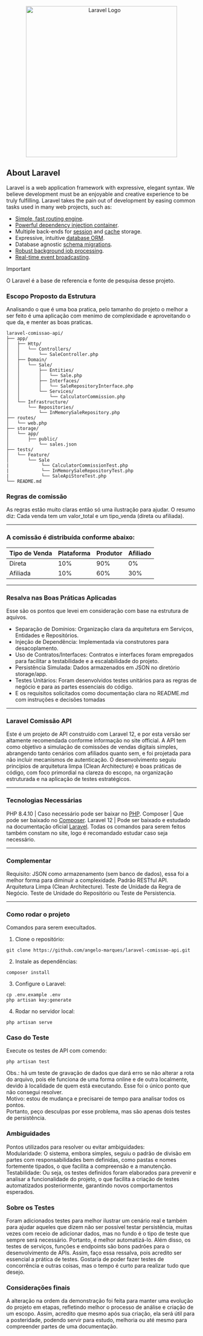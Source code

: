 <p align="center"><a href="https://laravel.com" target="_blank"><img src="https://raw.githubusercontent.com/laravel/art/master/logo-lockup/5%20SVG/2%20CMYK/1%20Full%20Color/laravel-logolockup-cmyk-red.svg" width="400" alt="Laravel Logo"></a></p>

## About Laravel

Laravel is a web application framework with expressive, elegant syntax. We believe development must be an enjoyable and creative experience to be truly fulfilling. Laravel takes the pain out of development by easing common tasks used in many web projects, such as:

- [Simple, fast routing engine](https://laravel.com/docs/routing).
- [Powerful dependency injection container](https://laravel.com/docs/container).
- Multiple back-ends for [session](https://laravel.com/docs/session) and [cache](https://laravel.com/docs/cache) storage.
- Expressive, intuitive [database ORM](https://laravel.com/docs/eloquent).
- Database agnostic [schema migrations](https://laravel.com/docs/migrations).
- [Robust background job processing](https://laravel.com/docs/queues).
- [Real-time event broadcasting](https://laravel.com/docs/broadcasting).

> [!IMPORTANT]
> O Laravel é a base de referencia e fonte de pesquisa desse projeto.

### Escopo Proposto da Estrutura
Analisando o que é uma boa pratica, pelo tamanho do projeto o melhor a ser feito é uma aplicação com menimo de complexidade e aproveitando o que da, e menter as boas praticas.

```
laravel-comissao-api/ 
├── app/
│   ├── Http/
│   │   └── Controllers/
│   │       └── SaleController.php
│   ├── Domain/
│   │   └── Sale/
│   │       ├── Entities/
│   │       │   └── Sale.php
│   │       ├── Interfaces/
│   │       │   └── SaleRepositoryInterface.php
│   │       └── Services/
│   │           └── CalculatorCommission.php
│   └── Infrastructure/
│       └── Repositories/
│           └── InMemorySaleRepository.php
├── routes/
│   └── web.php
├── storage/
│   └── app/
│       ├── public/
│           └── sales.json
├── tests/
│   └── Feature/
│       └── Sale
|            └── CalculatorCommissionTest.php
|            └── InMemorySaleRepositoryTest.php
|            └── SaleApiStoreTest.php
└── README.md

```
### Regras de comissão

As regras estão muito claras então só uma ilustração para ajudar.
O resumo diz: Cada venda tem um valor_total e um tipo_venda (direta ou afiliada).

------------------------

### A comissão é distribuída conforme abaixo:
| Tipo de Venda | Plataforma | Produtor | Afiliado |
|---|---|---|---|
| Direta | 10% | 90% | 0% |
| Afiliada | 10% | 60% | 30% |

-------------------------

### Resalva nas Boas Práticas Aplicadas

Esse são os pontos que levei em consideração com base na estrutura de aquivos.
* Separação de Domínios: Organização clara da arquitetura em Serviços, Entidades e Repositórios.
* Injeção de Dependência: Implementada via construtores para desacoplamento.
* Uso de Contratos/Interfaces: Contratos e interfaces foram empregados para facilitar a testabilidade e a escalabilidade do projeto.
* Persistência Simulada: Dados armazenados em JSON no diretório storage/app.
* Testes Unitários: Foram desenvolvidos testes unitários para as regras de negócio e para as partes essenciais do código.
* E os requisitos solicitados como documentação clara no README.md com instruções e decisões tomadas

------------------------

### Laravel Comissão API

Este é um projeto de API construído com Laravel 12, e por esta versão ser altamente recomendada conforme informação no site official.
A API tem como objetivo a simulação de comissões de vendas digitais simples, abrangendo tanto cenários com afiliados quanto sem, e foi projetada para não incluir mecanismos de autenticação. 
O desenvolvimento seguiu princípios de arquitetura limpa (Clean Architecture) e boas práticas de código, com foco primordial na clareza do escopo, na organização estruturada e na aplicação de testes estratégicos.

------------------------

### Tecnologias Necessárias

PHP 8.4.10 | Caso necessário pode ser baixar no [PHP](https://www.php.net).
Composer   | Que pode ser baixado no [Composer](https://getcomposer.org).
Laravel 12 | Pode ser baixado e estudado na documentação oficial [Laravel](https://laravel.com/docs/12.x).
Todas os comandos para serem feitos também constam no site, logo é recomandado estudar caso seja necessário.

-------------------------

### Complementar

Requisito: JSON como armazenamento (sem banco de dados), essa foi a melhor forma para diminuir a complexidade.
Padrão RESTful API.
Arquitetura Limpa (Clean Architecture).
Teste de Unidade da Regra de Negócio. 
Teste de Unidade do Repositório ou Teste de Persistencia.

-----------------------

### Como rodar o projeto

Comandos para serem execultados.
1. Clone o repositório:
```
git clone https://github.com/angelo-marques/laravel-comissao-api.git
```
2. Instale as dependências:
```
composer install
```
3. Configure o Laravel:
```
cp .env.example .env
php artisan key:generate
```
4. Rodar no servidor local:
````
php artisan serve
````

### Caso do Teste
Execute os testes de API com comendo:
````
php artisan test
````
Obs.: há um teste de gravação de dados que dará erro se não alterar a rota do arquivo, pois ele funciona de uma forma online e de outra localmente, devido à localidade de quem está executando. Esse foi o único ponto que não consegui resolver. <br/> 
Motivo: estou de mudança e precisarei de tempo para analisar todos os pontos.  <br/> 
Portanto, peço desculpas por esse problema, mas são apenas dois testes de persistência. <br/> 

### Ambiguidades
Pontos utilizados para resolver ou evitar ambiguidades: <br>
Modularidade: O sistema, embora simples, seguiu o padrão de divisão em partes com responsabilidades bem definidas, como pastas e nomes fortemente tipados, o que facilita a compreensão e a manutenção. <br>
Testabilidade: Ou seja, os testes definidos foram elaborados para prevenir e analisar a funcionalidade do projeto, o que facilita a criação de testes automatizados posteriormente, garantindo novos comportamentos esperados. <br>

### Sobre os Testes
Foram adicionados testes para melhor ilustrar um cenário real e também para ajudar aqueles que dizem não ser possível testar persistência, muitas vezes com receio de adicionar dados, mas no fundo é o tipo de teste que sempre será necessário. Portanto, é melhor automatizá-lo. Além disso, os testes de serviços, funções e endpoints são bons padrões para o desenvolvimento de APIs. Assim, faço essa ressalva, pois acredito ser essencial a prática de testes.
Gostaria de poder fazer testes de concorrência e outras coisas, mas o tempo é curto para realizar tudo que desejo.

### Considerações finais
A alteração na ordem da demonstração foi feita para manter uma evolução do projeto em etapas, refletindo melhor o processo de análise e criação de um escopo. Assim, acredito que mesmo após sua criação, ela será útil para a posteridade, podendo servir para estudo, melhoria ou até mesmo para compreender partes de uma documentação.




